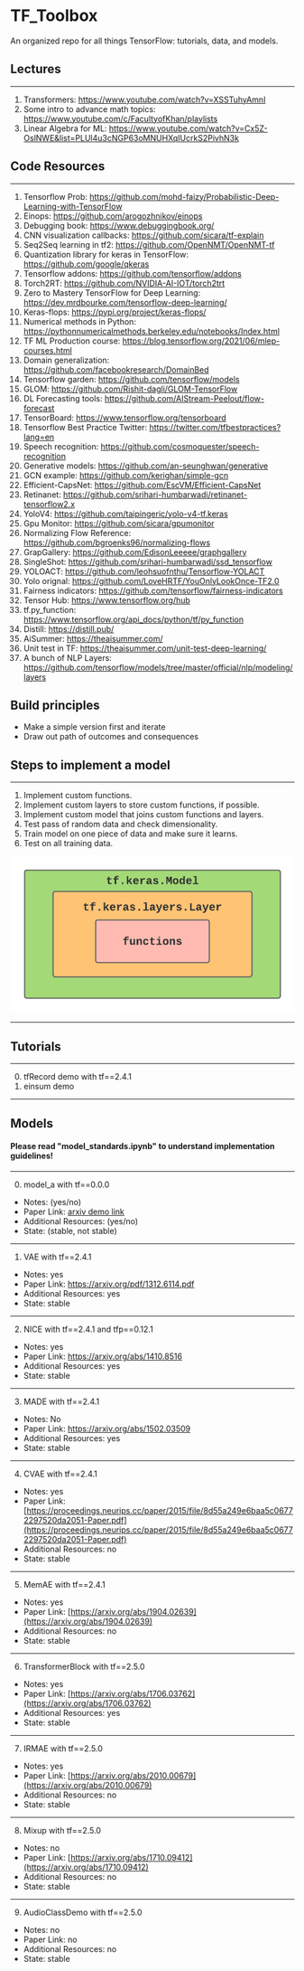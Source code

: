 # TF_Toolbox
An organized repo for all things TensorFlow: tutorials, data, and models. 

## Lectures
---
1. Transformers: https://www.youtube.com/watch?v=XSSTuhyAmnI
2. Some intro to advance math topics: https://www.youtube.com/c/FacultyofKhan/playlists
3. Linear Algebra for ML: https://www.youtube.com/watch?v=Cx5Z-OslNWE&list=PLUl4u3cNGP63oMNUHXqIUcrkS2PivhN3k


## Code Resources
---
1. Tensorflow Prob: https://github.com/mohd-faizy/Probabilistic-Deep-Learning-with-TensorFlow
2. Einops: https://github.com/arogozhnikov/einops
3. Debugging book: https://www.debuggingbook.org/
4. CNN visualization callbacks: https://github.com/sicara/tf-explain
5. Seq2Seq learning in tf2: https://github.com/OpenNMT/OpenNMT-tf
6. Quantization library for keras in TensorFlow: https://github.com/google/qkeras
7. Tensorflow addons: https://github.com/tensorflow/addons
8. Torch2RT: https://github.com/NVIDIA-AI-IOT/torch2trt
9. Zero to Mastery TensorFlow for Deep Learning: https://dev.mrdbourke.com/tensorflow-deep-learning/
10. Keras-flops: https://pypi.org/project/keras-flops/
11. Numerical methods in Python: https://pythonnumericalmethods.berkeley.edu/notebooks/Index.html
12. TF ML Production course: https://blog.tensorflow.org/2021/06/mlep-courses.html
13. Domain generalization: https://github.com/facebookresearch/DomainBed
14. Tensorflow garden: https://github.com/tensorflow/models
15. GLOM: https://github.com/Rishit-dagli/GLOM-TensorFlow
16. DL Forecasting tools: https://github.com/AIStream-Peelout/flow-forecast
17. TensorBoard: https://www.tensorflow.org/tensorboard
18. Tensorflow Best Practice Twitter: https://twitter.com/tfbestpractices?lang=en
19. Speech recognition: https://github.com/cosmoquester/speech-recognition
20. Generative models: https://github.com/an-seunghwan/generative
21. GCN example: https://github.com/kerighan/simple-gcn
22. Efficient-CapsNet: https://github.com/EscVM/Efficient-CapsNet
23. Retinanet: https://github.com/srihari-humbarwadi/retinanet-tensorflow2.x
24. YoloV4: https://github.com/taipingeric/yolo-v4-tf.keras
25. Gpu Monitor: https://github.com/sicara/gpumonitor
26. Normalizing Flow Reference: https://github.com/bgroenks96/normalizing-flows
27. GrapGallery: https://github.com/EdisonLeeeee/graphgallery
28. SingleShot: https://github.com/srihari-humbarwadi/ssd_tensorflow
29. YOLOACT: https://github.com/leohsuofnthu/Tensorflow-YOLACT
30. Yolo orignal: https://github.com/LoveHRTF/YouOnlyLookOnce-TF2.0
31. Fairness indicators: https://github.com/tensorflow/fairness-indicators
32. Tensor Hub: https://www.tensorflow.org/hub
33. tf.py_function: https://www.tensorflow.org/api_docs/python/tf/py_function
34. Distill: https://distill.pub/
35. AiSummer: https://theaisummer.com/
36. Unit test in TF: https://theaisummer.com/unit-test-deep-learning/
37. A bunch of NLP Layers: https://github.com/tensorflow/models/tree/master/official/nlp/modeling/layers

## Build principles
* Make a simple version first and iterate
* Draw out path of outcomes and consequences 

## Steps to implement a model
---
1. Implement custom functions.
2. Implement custom layers to store custom functions, if possible.
3. Implement custom model that joins custom functions and layers.
4. Test pass of random data and check dimensionality. 
5. Train model on one piece of data and make sure it learns.
6. Test on all training data.  

![GitHub Logo](/images/steps_implement_diagram.png)

---

## Tutorials 
---

0. tfRecord demo with tf==2.4.1
1. einsum demo 

---

## Models
#### Please read "model_standards.ipynb" to understand implementation guidelines!

---

0. model_a with tf==0.0.0
  * Notes: (yes/no)
  * Paper Link: [arxiv demo link ](https://arxiv.org/)
  * Additional Resources: (yes/no)
  * State: (stable, not stable)

---

1. VAE with tf==2.4.1
  * Notes: yes
  * Paper Link: [https://arxiv.org/pdf/1312.6114.pdf ](https://arxiv.org/pdf/1312.6114.pdf)
  * Additional Resources: yes
  * State: stable

---

2. NICE with tf==2.4.1 and tfp==0.12.1
  * Notes: yes
  * Paper Link: [https://arxiv.org/abs/1410.8516 ](https://arxiv.org/abs/1410.8516)
  * Additional Resources: yes
  * State: stable

---

3. MADE with tf==2.4.1 
  * Notes: No
  * Paper Link: [https://arxiv.org/abs/1502.03509 ](https://arxiv.org/abs/1502.03509)
  * Additional Resources: yes
  * State: stable

---

4. CVAE with tf==2.4.1
  * Notes: yes
  * Paper Link: [https://proceedings.neurips.cc/paper/2015/file/8d55a249e6baa5c06772297520da2051-Paper.pdf](https://proceedings.neurips.cc/paper/2015/file/8d55a249e6baa5c06772297520da2051-Paper.pdf)
  * Additional Resources: no
  * State: stable

---

5. MemAE with tf==2.4.1
  * Notes: yes
  * Paper Link: [https://arxiv.org/abs/1904.02639](https://arxiv.org/abs/1904.02639)
  * Additional Resources: no
  * State: stable

---

6. TransformerBlock with tf==2.5.0
  * Notes: yes
  * Paper Link: [https://arxiv.org/abs/1706.03762](https://arxiv.org/abs/1706.03762)
  * Additional Resources: yes
  * State: stable

---

7. IRMAE with tf==2.5.0
  * Notes: yes
  * Paper Link: [https://arxiv.org/abs/2010.00679](https://arxiv.org/abs/2010.00679)
  * Additional Resources: no
  * State: stable

---

8. Mixup with tf==2.5.0
  * Notes: no
  * Paper Link: [https://arxiv.org/abs/1710.09412](https://arxiv.org/abs/1710.09412)
  * Additional Resources: no
  * State: stable


---

9. AudioClassDemo with tf==2.5.0
  * Notes: no
  * Paper Link: no
  * Additional Resources: no
  * State: stable
